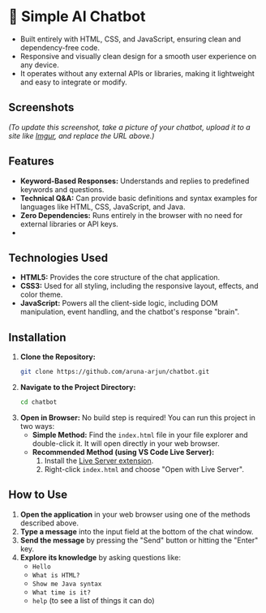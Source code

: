 # 🤖 Simple AI Chatbot

*   Built entirely with HTML, CSS, and JavaScript, ensuring clean and dependency-free code.
*   Responsive and visually clean design for a smooth user experience on any device.
*   It operates without any external APIs or libraries, making it lightweight and easy to integrate or modify.


## Screenshots


*(To update this screenshot, take a picture of your chatbot, upload it to a site like [Imgur](https://imgur.com/upload), and replace the URL above.)*

## Features

*   **Keyword-Based Responses:** Understands and replies to predefined keywords and questions.
*   **Technical Q&A:** Can provide basic definitions and syntax examples for languages like HTML, CSS, JavaScript, and Java.
*   **Zero Dependencies:** Runs entirely in the browser with no need for external libraries or API keys.
*   
## Technologies Used

*   **HTML5:** Provides the core structure of the chat application.
*   **CSS3:** Used for all styling, including the responsive layout, effects, and color theme.
*   **JavaScript:** Powers all the client-side logic, including DOM manipulation, event handling, and the chatbot's response "brain".

## Installation

1.  **Clone the Repository:**
    ```sh
    git clone https://github.com/aruna-arjun/chatbot.git
    ```
2.  **Navigate to the Project Directory:**
    ```sh
    cd chatbot
    ```
3.  **Open in Browser:** No build step is required! You can run this project in two ways:
    *   **Simple Method:** Find the `index.html` file in your file explorer and double-click it. It will open directly in your web browser.
    *   **Recommended Method (using VS Code Live Server):**
        1.  Install the [Live Server extension](https://marketplace.visualstudio.com/items?itemName=ritwickdey.LiveServer).
        2.  Right-click `index.html` and choose "Open with Live Server".

## How to Use

1.  **Open the application** in your web browser using one of the methods described above.
2.  **Type a message** into the input field at the bottom of the chat window.
3.  **Send the message** by pressing the "Send" button or hitting the "Enter" key.
4.  **Explore its knowledge** by asking questions like:
    *   `Hello`
    *   `What is HTML?`
    *   `Show me Java syntax`
    *   `What time is it?`
    *   `help` (to see a list of things it can do)